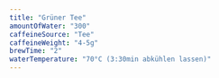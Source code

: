 ```yaml
---
title: "Grüner Tee"
amountOfWater: "300"
caffeineSource: "Tee"
caffeineWeight: "4-5g"
brewTime: "2"
waterTemperature: "70°C (3:30min abkühlen lassen)"
---
```

